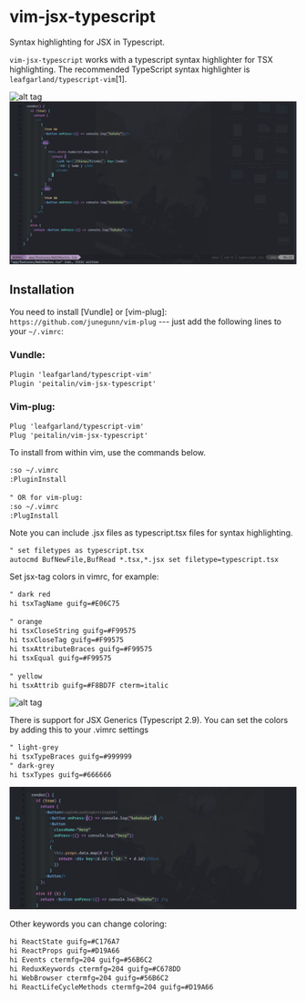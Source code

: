 vim-jsx-typescript
=======

Syntax highlighting for JSX in Typescript.

`vim-jsx-typescript` works with a typescript syntax highlighter for TSX highlighting. The recommended TypeScript syntax highlighter is `leafgarland/typescript-vim`[1].


![alt tag](./screen1.jpg)
![alt tag](./screen2c.jpg)


## Installation

You need to install [Vundle] or [vim-plug]: `https://github.com/junegunn/vim-plug` --- just add the following lines to
your `~/.vimrc`:

### Vundle:

```
Plugin 'leafgarland/typescript-vim'
Plugin 'peitalin/vim-jsx-typescript'
```

### Vim-plug:

```
Plug 'leafgarland/typescript-vim'
Plug 'peitalin/vim-jsx-typescript'
```

To install from within vim, use the commands below.
```
:so ~/.vimrc
:PluginInstall

" OR for vim-plug:
:so ~/.vimrc
:PlugInstall

```

Note you can include .jsx files as typescript.tsx files for syntax highlighting.
```
" set filetypes as typescript.tsx
autocmd BufNewFile,BufRead *.tsx,*.jsx set filetype=typescript.tsx
```


Set jsx-tag colors in vimrc, for example:
```
" dark red
hi tsxTagName guifg=#E06C75

" orange
hi tsxCloseString guifg=#F99575
hi tsxCloseTag guifg=#F99575
hi tsxAttributeBraces guifg=#F99575
hi tsxEqual guifg=#F99575

" yellow
hi tsxAttrib guifg=#F8BD7F cterm=italic
```


![alt tag](./screen4.jpg)

There is support for JSX Generics (Typescript 2.9). You can set the colors by adding this to your .vimrc settings
```
" light-grey
hi tsxTypeBraces guifg=#999999
" dark-grey
hi tsxTypes guifg=#666666

```

![alt tag](./screen5.jpg)

Other keywords you can change coloring:
```
hi ReactState guifg=#C176A7
hi ReactProps guifg=#D19A66
hi Events ctermfg=204 guifg=#56B6C2
hi ReduxKeywords ctermfg=204 guifg=#C678DD
hi WebBrowser ctermfg=204 guifg=#56B6C2
hi ReactLifeCycleMethods ctermfg=204 guifg=#D19A66
```

